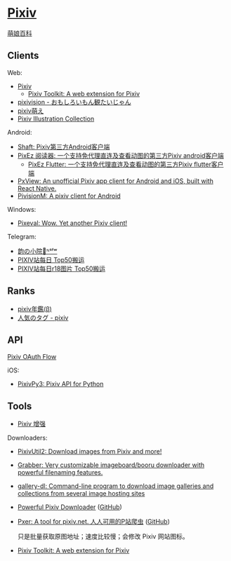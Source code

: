 # [Pixiv](https://www.pixiv.net/)
[萌娘百科](https://zh.moegirl.org.cn/Pixiv)

## Clients
Web:
- [Pixiv](https://www.pixiv.net/)
  - [Pixiv Toolkit: A web extension for Pixiv](https://github.com/leoding86/webextension-pixiv-toolkit)
- [pixivision - おもしろいもん観たいじゃん](https://www.pixivision.net/)
- [pixiv萌え](https://pixiv.moe/)
- [Pixiv Illustration Collection](https://pixivic.com/?VNK=d5c175a1)

Android:
- [Shaft: Pixiv第三方Android客户端](https://github.com/CeuiLiSA/Pixiv-Shaft)
- [PixEz 阅读器: 一个支持免代理直连及查看动图的第三方Pixiv android客户端](https://github.com/Notsfsssf/Pix-EzViewer)
  - [PixEz Flutter: 一个支持免代理直连及查看动图的第三方Pixiv flutter客户端](https://github.com/Notsfsssf/pixez-flutter)
- [PxView: An unofficial Pixiv app client for Android and iOS, built with React Native.](https://github.com/alphasp/pxview)
- [PivisionM: A pixiv client for Android](https://github.com/mouyase/pivisionM)

Windows:
- [Pixeval: Wow. Yet another Pixiv client!](https://github.com/Pixeval/Pixeval)

Telegram:
- [韵の小院🍃ᴺˢᶠʷ](https://t.me/YunRan1314)
- [PIXIV站每日 Top50搬运](https://t.me/pixiv_top50)
- [PIXIV站每日r18图片 Top50搬运](https://t.me/pixiv_top50_r18)

## Ranks
- [pixiv年鑑(β)](https://pixiv.navirank.com/)
- [人気のタグ - pixiv](https://www.pixiv.net/tags)

## API
[Pixiv OAuth Flow](https://gist.github.com/ZipFile/c9ebedb224406f4f11845ab700124362)

iOS:
- [PixivPy3: Pixiv API for Python](https://github.com/upbit/pixivpy)

## Tools
- [Pixiv 增强](https://greasyfork.org/zh-CN/scripts/34153-pixiv-plus)

Downloaders:
- [PixivUtil2: Download images from Pixiv and more!](https://github.com/Nandaka/PixivUtil2)
- [Grabber: Very customizable imageboard/booru downloader with powerful filenaming features.](https://github.com/Bionus/imgbrd-grabber)
- [gallery-dl: Command-line program to download image galleries and collections from several image hosting sites](https://github.com/mikf/gallery-dl)
- [Powerful Pixiv Downloader](https://pixiv.download/) ([GitHub](https://github.com/xuejianxianzun/PixivBatchDownloader))
- [Pxer: A tool for pixiv.net. 人人可用的P站爬虫](http://pxer.pea3nut.org/) ([GitHub](https://github.com/FoXZilla/Pxer))

  只是批量获取原图地址；速度比较慢；会修改 Pixiv 网站图标。
- [Pixiv Toolkit: A web extension for Pixiv](https://github.com/leoding86/webextension-pixiv-toolkit)
